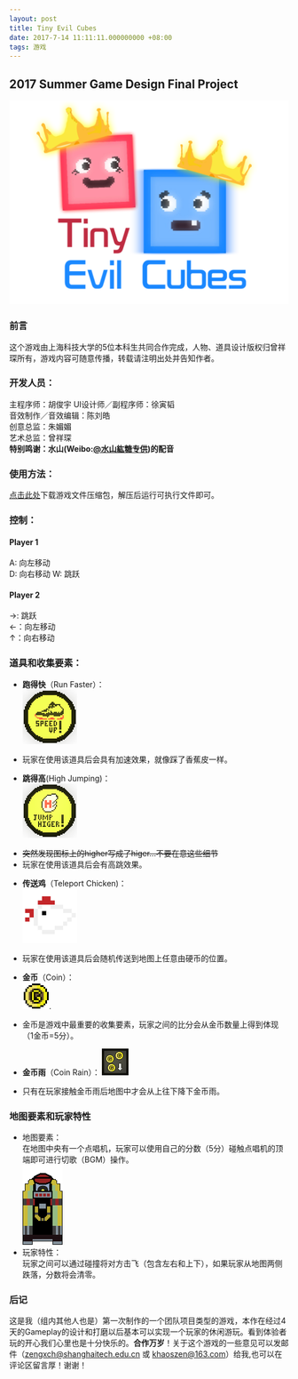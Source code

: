 ```yaml
---
layout: post
title: Tiny Evil Cubes
date: 2017-7-14 11:11:11.000000000 +08:00
tags: 游戏
---
```


## 2017 Summer Game Design Final Project  

![Tiny Evil Cubes](https://raw.githubusercontent.com/KhaosZen/khaoszen.github.io/master/_posts/pics/logo.png)

### 前言
这个游戏由上海科技大学的5位本科生共同合作完成，人物、道具设计版权归曾祥琛所有，游戏内容可随意传播，转载请注明出处并告知作者。
### 开发人员：
主程序师：胡俊宇
UI设计师／副程序师：徐寅韬  
音效制作／音效编辑：陈刘皓  
创意总监：朱媚媚  
艺术总监：曾祥琛  
**特别鸣谢：水山(Weibo:[@水山紘糖专供](http://weibo.com/mizuyama?refer_flag=1001030102_&retcode=6102&is_hot=1))的配音**
### 使用方法：
[点击此处](http://pan.baidu.com/share/link?shareid=4055294867&uk=2285346983？)下载游戏文件压缩包，解压后运行可执行文件即可。  

### 控制： 
#### Player 1
A: 向左移动  
D: 向右移动
W: 跳跃  
#### Player 2
→: 跳跃   
←：向左移动  
↑：向右移动

### 道具和收集要素：
+ **跑得快**（Run Faster）：  
![run_fast](https://raw.githubusercontent.com/KhaosZen/khaoszen.github.io/master/_posts/pics/speed_up.png)
- 玩家在使用该道具后会具有加速效果，就像踩了香蕉皮一样。

+ **跳得高**(High Jumping)：  
![run_fast](https://raw.githubusercontent.com/KhaosZen/khaoszen.github.io/master/_posts/pics/jump_higher.png) 

- ~~突然发现图标上的higher写成了higer...不要在意这些细节~~  
- 玩家在使用该道具后会有高跳效果。

+ **传送鸡**（Teleport Chicken)：  
![run_fast](https://raw.githubusercontent.com/KhaosZen/khaoszen.github.io/master/_posts/pics/bird.png)

- 玩家在使用该道具后会随机传送到地图上任意由硬币的位置。

+ **金币**（Coin）：  
![run_fast](https://raw.githubusercontent.com/KhaosZen/khaoszen.github.io/master/_posts/pics/coin.png).

- 金币是游戏中最重要的收集要素，玩家之间的比分会从金币数量上得到体现（1金币=5分）。

+ **金币雨**（Coin Rain）：
![run_fast](https://raw.githubusercontent.com/KhaosZen/khaoszen.github.io/master/_posts/pics/coin_rain.png)
- 只有在玩家接触金币雨后地图中才会从上往下降下金币雨。

### 地图要素和玩家特性
+ 地图要素：  
在地图中央有一个点唱机，玩家可以使用自己的分数（5分）碰触点唱机的顶端即可进行切歌（BGM）操作。  
![run_fast](https://raw.githubusercontent.com/KhaosZen/khaoszen.github.io/master/_posts/pics/Juke_Box.png)
+ 玩家特性：  
玩家之间可以通过碰撞将对方击飞（包含左右和上下），如果玩家从地图两侧跌落，分数将会清零。

### 后记  
这是我（组内其他人也是）第一次制作的一个团队项目类型的游戏，本作在经过4天的Gameplay的设计和打磨以后基本可以实现一个玩家的休闲游玩。看到体验者玩的开心我们心里也是十分快乐的。**合作万岁**！关于这个游戏的一些意见可以发邮件（zengxch@shanghaitech.edu.cn 或 khaoszen@163.com）给我,也可以在评论区留言厚！谢谢！
